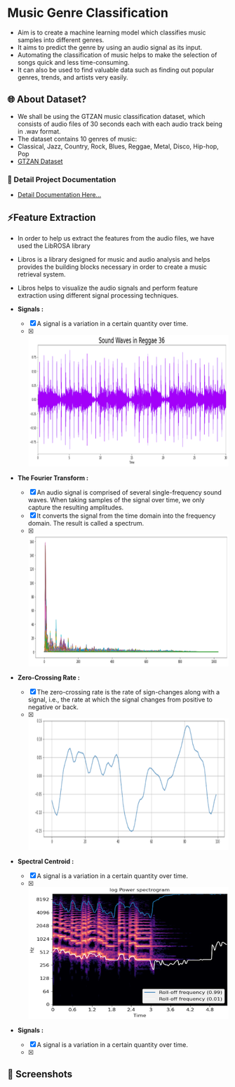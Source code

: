 
# Music Genre Classification

- Aim is to create a machine learning model which classifies music samples into different genres.
- It aims to predict the genre by using an audio signal as its input.
- Automating the classification of music helps to make the selection of songs quick and less time-consuming.
- It can also be used to find valuable data such as finding out popular genres, trends, and artists very easily.

## 🌐 About Dataset?

- We shall be using the GTZAN music classification dataset, which consists of audio files of 30 seconds each with each audio track being in .wav format.
- The dataset contains 10 genres of music:
- Classical, Jazz, Country, Rock, Blues, Reggae, Metal, Disco, Hip-hop, Pop
- [GTZAN Dataset](http://marsyas.info/downloads/datasets.html)



### 🔗 Detail Project Documentation
* [Detail Documentation Here...](https://docs.google.com/document/d/1RNb-ffl4BGvS1t6MGBJwSh_7UfxYkpv4-DQsXd983G_k/edit?usp=sharing)

## ⚡Feature Extraction
- In order to help us extract the features from the audio files, we have used the LibROSA library
- Libros is a library designed for music and audio analysis and helps provides the building blocks necessary in order to create a music retrieval system.
- Libros helps to visualize the audio signals and perform feature extraction using different signal processing techniques.

-  **Signals :**
    - [x] A signal is a variation in a certain quantity over time.
    - [x] <img src="https://github.com/PranitRohokale/Music-Genre-Classification/blob/main/snapshots/signals.png"  width="600" height="300">

-  **The Fourier Transform  :**
    - [x] An audio signal is comprised of several single-frequency sound waves. When taking samples of the signal over time, we only capture the resulting amplitudes.
    - [x] It converts the signal from the time domain into the frequency domain. The result is called a spectrum.
    - [x] <img src="https://github.com/PranitRohokale/Music-Genre-Classification/blob/main/snapshots/fourier.png"  width="600" height="300">

-  **Zero-Crossing Rate :**
    - [x] The zero-crossing rate is the rate of sign-changes along with a signal, i.e., the rate at which the signal changes from positive to negative or back. 
    - [x] <img src="https://github.com/PranitRohokale/Music-Genre-Classification/blob/main/snapshots/zcr.png"  width="600" height="300">

-  **Spectral Centroid :**
    - [x] A signal is a variation in a certain quantity over time.
    - [x] <img src="https://github.com/PranitRohokale/Music-Genre-Classification/blob/main/snapshots/spectral_rolloff.png"  width="600" height="300">
-  **Signals :**
    - [x] A signal is a variation in a certain quantity over time.
    - [x]


## 📱 Screenshots
